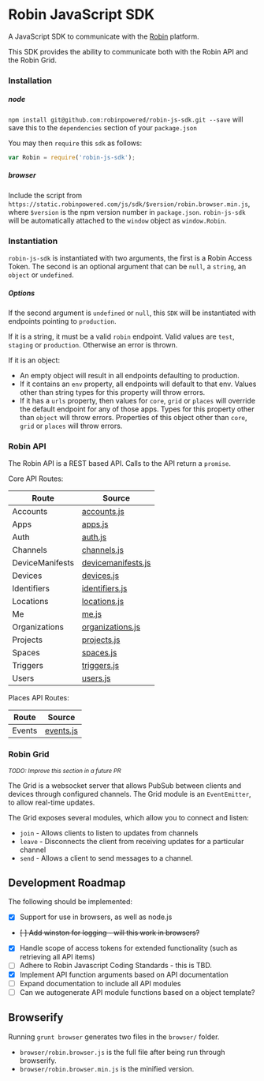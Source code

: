 # Robin JavaScript SDK

A JavaScript SDK to communicate with the [Robin](http://getrobin.com/) platform.

This SDK provides the ability to communicate both with the Robin API and the Robin Grid.

### Installation

##### node

`npm install git@github.com:robinpowered/robin-js-sdk.git --save` will save this to the `dependencies` section of your `package.json`

You may then `require` this `sdk` as follows:

````javascript
var Robin = require('robin-js-sdk');
````

##### browser

Include the script from `https://static.robinpowered.com/js/sdk/$version/robin.browser.min.js`, where `$version` is the npm version number in `package.json`. `robin-js-sdk` will be automatically attached to the `window` object as `window.Robin`.

### Instantiation

`robin-js-sdk` is instantiated with two arguments, the first is a Robin Access Token. The second is an optional argument that can be `null`, a `string`, an `object` or `undefined`.

##### Options

If the second argument is `undefined` or `null`, this `SDK` will be instantiated with endpoints pointing to `production`.

If it is a string, it must be a valid `robin` endpoint. Valid values are `test`, `staging` or `production`. Otherwise an error is thrown.

If it is an object:

* An empty object will result in all endpoints defaulting to production.
* If it contains an `env` property, all endpoints will default to that env. Values other than string types for this property will throw errors.
* If it has a `urls` property, then values for `core`, `grid` or `places` will override the default endpoint for any of those apps. Types for this property other than `object` will throw errors. Properties of this object other than `core`, `grid` or `places` will throw errors.


### Robin API

The Robin API is a REST based API. Calls to the API return a `promise`.

Core API Routes:

| Route  | Source   |
| ------ | -------- |
| Accounts | [accounts.js](lib/api/modules/accounts.js) |
| Apps | [apps.js](lib/api/modules/apps.js) |
| Auth | [auth.js](lib/api/modules/auth.js) |
| Channels | [channels.js](lib/api/modules/channels.js) |
| DeviceManifests | [devicemanifests.js](lib/api/modules/devicemanifests.js) |
| Devices | [devices.js](lib/api/modules/devices.js) |
| Identifiers | [identifiers.js](lib/api/modules/identifiers.js) |
| Locations | [locations.js](lib/api/modules/locations.js) |
| Me | [me.js](lib/api/modules/me.js) | [testMe.js](test/testMe.js)
| Organizations | [organizations.js](lib/api/modules/organizations.js) |
| Projects | [projects.js](lib/api/modules/projects.js) |
| Spaces | [spaces.js](lib/api/modules/spaces.js) |
| Triggers | [triggers.js](lib/api/modules/triggers.js) |
| Users | [users.js](lib/api/modules/users.js) |


Places API Routes:

| Route  | Source   |
| ------ | -------- |
| Events | [events.js](lib/api/modules/events.js) |

### Robin Grid

<sub>_TODO: Improve this section in a future PR_</sub>

The Grid is a websocket server that allows PubSub between clients and devices through configured channels. The Grid module is an `EventEmitter`, to allow real-time updates.

The Grid exposes several modules, which allow you to connect and listen:

* `join` - Allows clients to listen to updates from channels
* `leave` - Disconnects the client from receiving updates for a particular channel
* `send` - Allows a client to send messages to a channel.

## Development Roadmap

The following should be implemented:

* [x] Support for use in browsers, as well as node.js
* ~~[ ] Add winston for logging - will this work in browsers?~~
* [x] Handle scope of access tokens for extended functionality (such as retrieving all API items)
* [ ] Adhere to Robin Javascript Coding Standards - this is TBD.
* [x] Implement API function arguments based on API documentation
* [ ] Expand documentation to include all API modules
* [ ] Can we autogenerate API module functions based on a object template?

## Browserify

Running `grunt browser` generates two files in the `browser/` folder.

* `browser/robin.browser.js` is the full file after being run through browserify.
* `browser/robin.browser.min.js` is the minified version.

